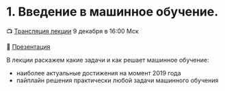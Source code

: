 # 1. Введение в машинное обучение. 


📺 [Трансляция лекции](https://youtu.be/6lH9u5gLOv0) 9 декабря в 16:00 Мск

📓 [Презентация](https://docs.google.com/presentation/d/1EdoT9tpmNYiqb3UaTGtDv4C5pUoncwJ18P38EcJnIYs/edit?usp=sharing)

В лекции раскажем какие задачи и как решает машинное обучение:
* наиболее актуальные достижения на момент 2019 года
* пайплайн решения практически любой задачи машинного обучения
